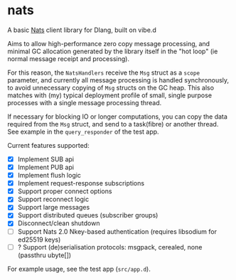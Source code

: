 # nats
A basic [Nats](http://nats.io) client library for Dlang, built on vibe.d

Aims to allow high-performance zero copy message processing, and minimal GC allocation
generated by the library itself in the "hot loop" (ie normal message receipt and processing).

For this reason, the `NatsHandlers` receive the `Msg` struct as a `scope` parameter,
and currently all message processing is handled synchronously, to avoid unnecessary
copying of `Msg` structs on the GC heap. This also matches with (my) typical deployment
profile of small, single purpose processes with a single message processing thread. 

If necessary for blocking IO or longer computations, you can copy the data required
from the `Msg` struct, and send to a task(fibre) or another thread. See example in the 
`query_responder` of the test app.

Current features supported:
- [x] Implement SUB api
- [x] Implement PUB api
- [x] Implement flush logic
- [x] Implement request-response subscriptions
- [x] Support proper connect options
- [x] Support reconnect logic
- [x] Support large messages
- [x] Support distributed queues (subscriber groups)
- [x] Disconnect/clean shutdown
- [ ] Support Nats 2.0 Nkey-based authentication (requires libsodium for ed25519 keys)
- [ ] ? Support (de)serialisation protocols: msgpack, cerealed, none (passthru ubyte[])

For example usage, see the test app (`src/app.d`).
